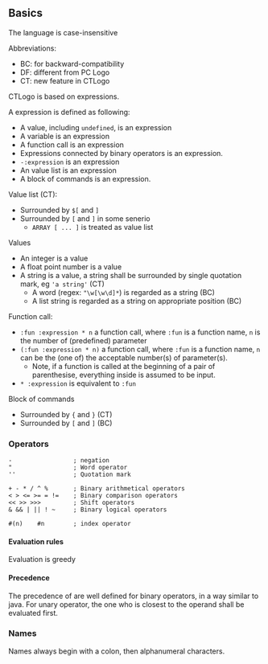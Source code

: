 ## Basics 

The language is case-insensitive

Abbreviations: 
- BC: for backward-compatibility
- DF: different from PC Logo
- CT: new feature in CTLogo

CTLogo is based on expressions. 

A expression is defined as following: 
- A value, including `undefined`, is an expression
- A variable is an expression
- A function call is an expression
- Expressions connected by binary operators is an expression.
- `-:expression` is an expression
- An value list is an expression 
- A block of commands is an expression. 

Value list (CT):
- Surrounded by `$[` and `]`
- Surrounded by `[` and `]` in some senerio
    - `ARRAY [ ... ]` is treated as value list

Values
- An integer is a value
- A float point number is a value
- A string is a value, a string shall be surrounded by single quotation mark, eg `'a string'` (CT)
    - A word (regex: `"\w[\w\d]*`) is regarded as a string (BC)
    - A list string is regarded as a string on appropriate position (BC)


Function call: 
- `:fun :expression * n` a function call, where `:fun` is a function name, `n` is the number of (predefined) parameter
- `(:fun :expression * n)` a function call, where `:fun` is a function name, `n` can be the (one of) the acceptable number(s) of parameter(s).
    - Note, if a function is called at the beginning of a pair of parenthesise, everything inside is assumed to be input.
- `* :expression` is equivalent to `:fun`


Block of commands
- Surrounded by `{` and `}`  (CT)
- Surrounded by `[` and `]`  (BC)


### Operators

```logo
-                 ; negation
"                 ; Word operator
''                ; Quotation mark

+ - * / ^ %       ; Binary arithmetical operators
< > <= >= = !=    ; Binary comparison operators
<< >> >>>         ; Shift operators
& && | || ! ~     ; Binary logical operators

#(n)    #n        ; index operator
```

#### Evaluation rules

Evaluation is greedy

#### Precedence

The precedence of are well defined for binary operators, in a way similar to java. For unary operator, the one who is closest to the operand shall be evaluated first. 

### Names

Names always begin with a colon, then alphanumeral characters. 
